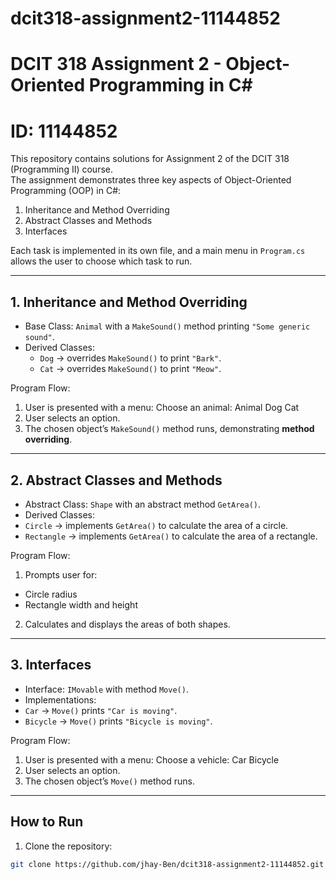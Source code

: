 ﻿# dcit318-assignment2-11144852

# DCIT 318 Assignment 2 - Object-Oriented Programming in C#
# ID: 11144852

This repository contains solutions for Assignment 2 of the DCIT 318 (Programming II) course.  
The assignment demonstrates three key aspects of Object-Oriented Programming (OOP) in C#:

1. Inheritance and Method Overriding
2. Abstract Classes and Methods
3. Interfaces

Each task is implemented in its own file, and a main menu in `Program.cs` allows the user to choose which task to run.

---

## 1. Inheritance and Method Overriding

- Base Class: `Animal` with a `MakeSound()` method printing `"Some generic sound"`.
- Derived Classes:
  - `Dog` → overrides `MakeSound()` to print `"Bark"`.
  - `Cat` → overrides `MakeSound()` to print `"Meow"`.

Program Flow:
1. User is presented with a menu:
Choose an animal:
Animal
Dog
Cat
2. User selects an option.
3. The chosen object’s `MakeSound()` method runs, demonstrating **method overriding**.

---

## 2. Abstract Classes and Methods

- Abstract Class: `Shape` with an abstract method `GetArea()`.
- Derived Classes:
- `Circle` → implements `GetArea()` to calculate the area of a circle.
- `Rectangle` → implements `GetArea()` to calculate the area of a rectangle.

Program Flow:
1. Prompts user for:
- Circle radius
- Rectangle width and height
2. Calculates and displays the areas of both shapes.

---

## 3. Interfaces

- Interface: `IMovable` with method `Move()`.
- Implementations:
- `Car` → `Move()` prints `"Car is moving"`.
- `Bicycle` → `Move()` prints `"Bicycle is moving"`.

Program Flow:
1. User is presented with a menu:
Choose a vehicle:
Car
Bicycle
2. User selects an option.
3. The chosen object’s `Move()` method runs.

---

## How to Run

1. Clone the repository:
```bash
git clone https://github.com/jhay-Ben/dcit318-assignment2-11144852.git